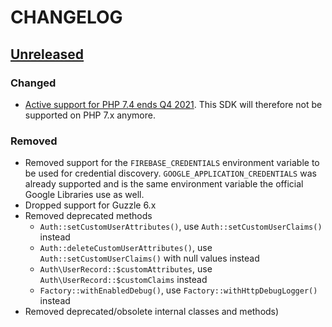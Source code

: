 # CHANGELOG

## [Unreleased]
### Changed
* [Active support for PHP 7.4 ends Q4 2021](https://www.php.net/supported-versions.php). This SDK will therefore not be supported on PHP 7.x anymore.

### Removed
* Removed support for the `FIREBASE_CREDENTIALS` environment variable to be used for credential discovery. 
  `GOOGLE_APPLICATION_CREDENTIALS` was already supported and is the same environment variable the official
  Google Libraries use as well.
* Dropped support for Guzzle 6.x
* Removed deprecated methods
  * `Auth::setCustomUserAttributes()`, use `Auth::setCustomUserClaims()` instead
  * `Auth::deleteCustomUserAttributes()`, use `Auth::setCustomUserClaims()` with null values instead
  * `Auth\UserRecord::$customAttributes`, use `Auth\UserRecord::$customClaims` instead
  * `Factory::withEnabledDebug()`, use `Factory::withHttpDebugLogger()` instead
* Removed deprecated/obsolete internal classes and methods)

[Unreleased]: https://github.com/kreait/firebase-php/compare/5.x...6.x
